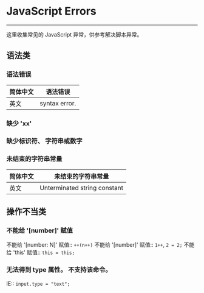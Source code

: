 
# JavaScript Errors

----

这里收集常见的 JavaScript 异常，供参考解决脚本异常。

## 语法类

### 语法错误

| 简体中文 | 语法错误      |
|----------|---------------|
| 英文     | syntax error. |


### 缺少 'xx'

### 缺少标识符、 字符串或数字

### 未结束的字符串常量

| 简体中文 | 未结束的字符串常量           |
|----------|------------------------------|
| 英文     | Unterminated string constant |

## 操作不当类

### 不能给 '[number]' 赋值

不能给 '[number: N]' 赋值:: `++(n++)`
不能给 '[number]' 赋值:: `1++`, `2 = 2;`
不能给 'this' 赋值:: `this = this;`

### 无法得到 type 属性。 不支持该命令。

IE:: `input.type = "text";`
